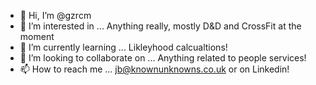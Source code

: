 - 👋 Hi, I’m @gzrcm
- 👀 I’m interested in ... Anything really, mostly D&D and CrossFit at the moment
- 🌱 I’m currently learning ... Likleyhood calcualtions!
- 💞️ I’m looking to collaborate on ... Anything related to people services!
- 📫 How to reach me ... jb@knownunknowns.co.uk or on Linkedin!

<!---
gzrcm/gzrcm is a ✨ special ✨ repository because its `README.md` (this file) appears on your GitHub profile.
You can click the Preview link to take a look at your changes.
--->
